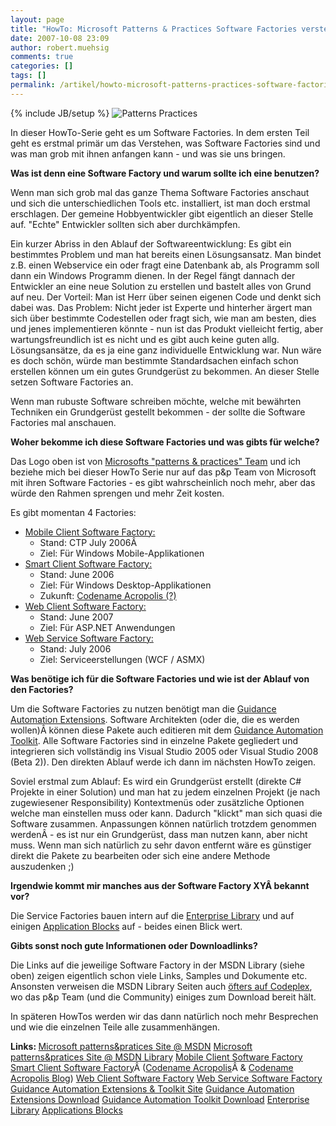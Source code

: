 ```yaml
---
layout: page
title: "HowTo: Microsoft Patterns & Practices Software Factories verstehen"
date: 2007-10-08 23:09
author: robert.muehsig
comments: true
categories: []
tags: []
permalink: /artikel/howto-microsoft-patterns-practices-software-factories-verstehen
---
```

{% include JB/setup %}
<img src="http://msdn2.microsoft.com/ms998572.PATTPRAC(en-us,MSDN.10).gif" alt="Patterns Practices" />

In dieser HowTo-Serie geht es um Software Factories.
In dem ersten Teil geht es erstmal primär um das Verstehen, was Software Factories sind und was man grob mit ihnen anfangen kann - und was sie uns bringen.

<strong>Was ist denn eine Software Factory und warum sollte ich eine benutzen?</strong>

Wenn man sich grob mal das ganze Thema Software Factories anschaut und sich die unterschiedlichen Tools etc. installiert, ist man doch erstmal erschlagen. Der gemeine Hobbyentwickler gibt eigentlich an dieser Stelle auf. "Echte" Entwickler sollten sich aber durchkämpfen.

Ein kurzer Abriss in den Ablauf der Softwareentwicklung: Es gibt ein bestimmtes Problem und man hat bereits einen Lösungsansatz. Man bindet z.B. einen Webservice ein oder fragt eine Datenbank ab, als Programm soll dann ein Windows Programm dienen.
In der Regel fängt dannach der Entwickler an eine neue Solution zu erstellen und bastelt alles von Grund auf neu. Der Vorteil: Man ist Herr über seinen eigenen Code und denkt sich dabei was.
Das Problem: Nicht jeder ist Experte und hinterher ärgert man sich über bestimmte Codestellen oder fragt sich, wie man am besten, dies und jenes implementieren könnte - nun ist das Produkt vielleicht fertig, aber wartungsfreundlich ist es nicht und es gibt auch keine guten allg. Lösungsansätze, da es ja eine ganz individuelle Entwicklung war.
Nun wäre es doch schön, würde man bestimmte Standardsachen einfach schon erstellen können um ein gutes Grundgerüst zu bekommen.
An dieser Stelle setzen Software Factories an.

Wenn man rubuste Software schreiben möchte, welche mit bewährten Techniken ein Grundgerüst gestellt bekommen - der sollte die Software Factories mal anschauen.

<strong>Woher bekomme ich diese Software Factories und was gibts für welche?</strong>

Das Logo oben ist von <a target="_blank" href="http://msdn2.microsoft.com/en-us/practices/default.aspx">Microsofts "patterns &amp; practices" Team</a> und ich beziehe mich bei dieser HowTo Serie nur auf das p&amp;p Team von Microsoft mit ihren Software Factories - es gibt wahrscheinlich noch mehr, aber das würde den Rahmen sprengen und mehr Zeit kosten.

Es gibt momentan 4 Factories:
<ul>
	<li><a target="_blank" href="http://msdn2.microsoft.com/en-us/library/aa480471.aspx">Mobile Client Software Factory:</a>
<ul>
	<li>Stand: CTP July 2006Â </li>
	<li>Ziel: Für Windows Mobile-Applikationen</li>
</ul>
</li>
	<li><a target="_blank" href="http://msdn2.microsoft.com/en-us/library/aa480482.aspx">Smart Client Software Factory:</a>
<ul>
	<li>Stand: June 2006</li>
	<li>Ziel: Für Windows Desktop-Applikationen</li>
	<li>Zukunft: <a target="_blank" href="http://windowsclient.net/Acropolis/">Codename Acropolis (?)</a></li>
</ul>
</li>
	<li><a target="_blank" href="http://msdn2.microsoft.com/en-us/library/bb264518.aspx">Web Client Software Factory:</a>
<ul>
	<li>Stand: June 2007</li>
	<li>Ziel: Für ASP.NET Anwendungen</li>
</ul>
</li>
	<li><a target="_blank" href="http://msdn2.microsoft.com/en-us/library/aa480534.aspx">Web Service Software Factory:</a>
<ul>
	<li>Stand: July 2006</li>
	<li>Ziel: Serviceerstellungen (WCF / ASMX)</li>
</ul>
</li>
</ul>
<strong>Was benötige ich für die Software Factories und wie ist der Ablauf von den Factories?</strong>

Um die Software Factories zu nutzen benötigt man die <a target="_blank" href="http://www.microsoft.com/downloads/details.aspx?FamilyId=C0A394C0-5EEB-47C4-9F7B-71E51866A7ED&amp;displaylang=en">Guidance Automation Extensions</a>. Software Architekten (oder die, die es werden wollen)Â können diese Pakete auch editieren mit dem <a target="_blank" href="http://www.microsoft.com/downloads/details.aspx?FamilyId=E3D101DB-6EE1-4EC5-884E-97B27E49EAAE&amp;displaylang=en">Guidance Automation Toolkit</a>.
Alle Software Factories sind in einzelne Pakete gegliedert und integrieren sich vollständig ins Visual Studio 2005 oder Visual Studio 2008 (Beta 2)).
Den direkten Ablauf werde ich dann im nächsten HowTo zeigen.

Soviel erstmal zum Ablauf:
Es wird ein Grundgerüst erstellt (direkte C# Projekte in einer Solution) und man hat zu jedem einzelnen Projekt (je nach zugewiesener Responsibility) Kontextmenüs oder zusätzliche Optionen welche man einstellen muss oder kann. Dadurch "klickt" man sich quasi die Software zusammen. Anpassungen können natürlich trotzdem genommen werdenÂ - es ist nur ein Grundgerüst, dass man nutzen kann, aber nicht muss.
Wenn man sich natürlich zu sehr davon entfernt wäre es günstiger direkt die Pakete zu bearbeiten oder sich eine andere Methode auszudenken ;)

<strong>
Irgendwie kommt mir manches aus der Software Factory XYÂ bekannt vor?</strong>

Die Service Factories bauen intern auf die <a target="_blank" href="http://msdn2.microsoft.com/en-us/library/aa480453.aspx">Enterprise Library</a> und auf einigen <a target="_blank" href="http://msdn2.microsoft.com/en-us/practices/bb190359.aspx">Application Blocks</a> auf - beides einen Blick wert.

<strong>Gibts sonst noch gute Informationen oder Downloadlinks?</strong>

Die Links auf die jeweilige Software Factory in der MSDN Library (siehe oben) zeigen eigentlich schon viele Links, Samples und Dokumente etc.
Ansonsten verweisen die MSDN Library Seiten auch <a target="_blank" href="http://codeplex.com/Project/ProjectDirectory.aspx?TagName=patterns%20%26%20practices">öfters auf Codeplex</a>, wo das p&amp;p Team (und die Community) einiges zum Download bereit hält.

In späteren HowTos werden wir das dann natürlich noch mehr Besprechen und wie die einzelnen Teile alle zusammenhängen.

<strong>Links:
</strong><a target="_blank" href="http://msdn2.microsoft.com/en-us/practices/default.aspx">Microsoft patterns&amp;pratices Site @ MSDN</a>
<a target="_blank" href="http://msdn2.microsoft.com/en-us/library/ms998572.aspx">Microsoft patterns&amp;pratices Site @ MSDN Library</a>
<a target="_blank" href="http://msdn2.microsoft.com/en-us/library/aa480471.aspx">Mobile Client Software Factory</a>
<a target="_blank" href="http://msdn2.microsoft.com/en-us/library/aa480482.aspx">Smart Client Software Factory</a>Â (<a target="_blank" href="http://windowsclient.net/Acropolis/">Codename Acropolis</a>Â &amp; <a target="_blank" href="http://blogs.msdn.com/Acropolis/">Codename Acropolis Blog</a>)
<a target="_blank" href="http://msdn2.microsoft.com/en-us/library/bb264518.aspx">Web Client Software Factory</a>
<a target="_blank" href="http://msdn2.microsoft.com/en-us/library/aa480534.aspx">Web Service Software Factory</a>
<a target="_blank" href="http://msdn2.microsoft.com/en-us/teamsystem/aa718948.aspx">Guidance Automation Extensions &amp; Toolkit Site</a>
<a target="_blank" href="http://www.microsoft.com/downloads/details.aspx?FamilyId=C0A394C0-5EEB-47C4-9F7B-71E51866A7ED&amp;displaylang=en">Guidance Automation Extensions Download</a>
<a target="_blank" href="http://www.microsoft.com/downloads/details.aspx?FamilyId=E3D101DB-6EE1-4EC5-884E-97B27E49EAAE&amp;displaylang=en">Guidance Automation Toolkit Download</a>
<a target="_blank" href="http://msdn2.microsoft.com/en-us/library/aa480453.aspx">Enterprise Library</a>
<a target="_blank" href="http://msdn2.microsoft.com/en-us/practices/bb190359.aspx">Applications Blocks</a>

